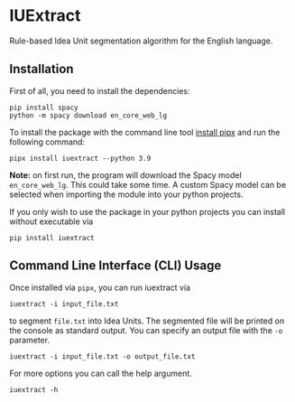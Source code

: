 # IUExtract
Rule-based Idea Unit segmentation algorithm for the English language.

## Installation
First of all, you need to install the dependencies:
```
pip install spacy
python -m spacy download en_core_web_lg
```
To install the package with the command line tool [install pipx](https://pipx.pypa.io/latest/installation/) and run the following command:
```
pipx install iuextract --python 3.9
```
**Note:** on first run, the program will download the Spacy model `en_core_web_lg`. This could take some time. A custom Spacy model can be selected when importing the module into your python projects.

If you only wish to use the package in your python projects you can install without executable via
```
pip install iuextract
```

## Command Line Interface (CLI) Usage
Once installed via `pipx`, you can run iuextract via
```
iuextract -i input_file.txt 
```
to segment `file.txt` into Idea Units. The segmented file will be printed on the console as standard output.
You can specify an output file with the `-o` parameter.
```
iuextract -i input_file.txt -o output_file.txt
```
For more options you can call the help argument.
```
iuextract -h
```